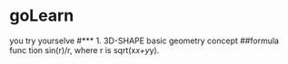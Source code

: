 # goLearn
you try yourselve
#*** 1. 3D-SHAPE basic geometry concept
##formula
          func tion sin(r)/r, where r is sqrt(x*x+y*y).
